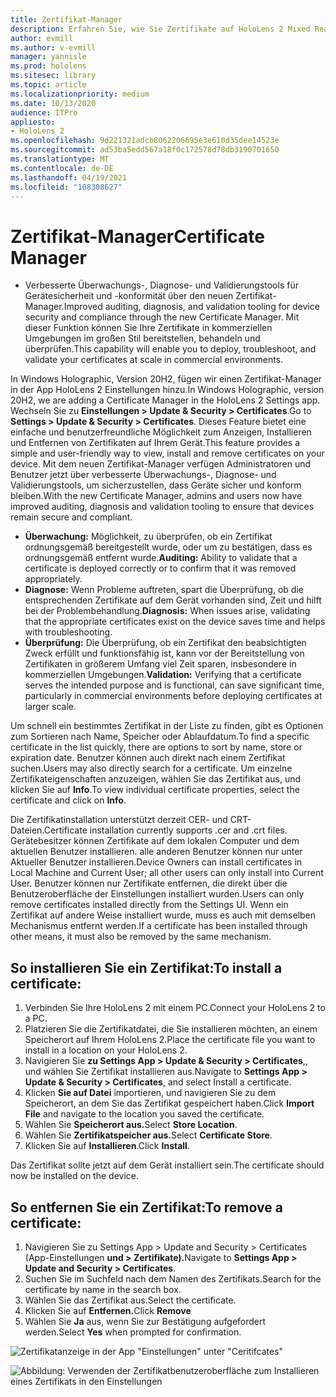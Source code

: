 ```yaml
---
title: Zertifikat-Manager
description: Erfahren Sie, wie Sie Zertifikate auf HoloLens 2 Mixed Reality-Geräten manuell installieren, verwalten und entfernen.
author: evmill
ms.author: v-evmill
manager: yannisle
ms.prod: hololens
ms.sitesec: library
ms.topic: article
ms.localizationpriority: medium
ms.date: 10/13/2020
audience: ITPro
appliesto:
- HoloLens 2
ms.openlocfilehash: 9d221321adcb8062206695e3e610d35dee14523e
ms.sourcegitcommit: ad53ba5edd567a18f0c172578d78db3190701650
ms.translationtype: MT
ms.contentlocale: de-DE
ms.lasthandoff: 04/19/2021
ms.locfileid: "108308627"
---
```

# <a name="certificate-manager"></a><span data-ttu-id="8c12b-103">Zertifikat-Manager</span><span class="sxs-lookup"><span data-stu-id="8c12b-103">Certificate Manager</span></span>

- <span data-ttu-id="8c12b-104">Verbesserte Überwachungs-, Diagnose- und Validierungstools für Gerätesicherheit und -konformität über den neuen Zertifikat-Manager.</span><span class="sxs-lookup"><span data-stu-id="8c12b-104">Improved auditing, diagnosis, and validation tooling for device security and compliance through the new Certificate Manager.</span></span> <span data-ttu-id="8c12b-105">Mit dieser Funktion können Sie Ihre Zertifikate in kommerziellen Umgebungen im großen Stil bereitstellen, behandeln und überprüfen.</span><span class="sxs-lookup"><span data-stu-id="8c12b-105">This capability will enable you to deploy, troubleshoot, and validate your certificates at scale in commercial environments.</span></span>

<span data-ttu-id="8c12b-106">In Windows Holographic, Version 20H2, fügen wir einen Zertifikat-Manager in der App HoloLens 2 Einstellungen hinzu.</span><span class="sxs-lookup"><span data-stu-id="8c12b-106">In Windows Holographic, version 20H2, we are adding a Certificate Manager in the HoloLens 2 Settings app.</span></span> <span data-ttu-id="8c12b-107">Wechseln Sie zu **Einstellungen > Update & Security > Certificates**.</span><span class="sxs-lookup"><span data-stu-id="8c12b-107">Go to **Settings > Update & Security > Certificates**.</span></span> <span data-ttu-id="8c12b-108">Dieses Feature bietet eine einfache und benutzerfreundliche Möglichkeit zum Anzeigen, Installieren und Entfernen von Zertifikaten auf Ihrem Gerät.</span><span class="sxs-lookup"><span data-stu-id="8c12b-108">This feature provides a simple and user-friendly way to view, install and remove certificates on your device.</span></span> <span data-ttu-id="8c12b-109">Mit dem neuen Zertifikat-Manager verfügen Administratoren und Benutzer jetzt über verbesserte Überwachungs-, Diagnose- und Validierungstools, um sicherzustellen, dass Geräte sicher und konform bleiben.</span><span class="sxs-lookup"><span data-stu-id="8c12b-109">With the new Certificate Manager, admins and users now have improved auditing, diagnosis and validation tooling to ensure that devices remain secure and compliant.</span></span> 

-   <span data-ttu-id="8c12b-110">**Überwachung:** Möglichkeit, zu überprüfen, ob ein Zertifikat ordnungsgemäß bereitgestellt wurde, oder um zu bestätigen, dass es ordnungsgemäß entfernt wurde.</span><span class="sxs-lookup"><span data-stu-id="8c12b-110">**Auditing:** Ability to validate that a certificate is deployed correctly or to confirm that it was removed appropriately.</span></span> 
-   <span data-ttu-id="8c12b-111">**Diagnose:** Wenn Probleme auftreten, spart die Überprüfung, ob die entsprechenden Zertifikate auf dem Gerät vorhanden sind, Zeit und hilft bei der Problembehandlung.</span><span class="sxs-lookup"><span data-stu-id="8c12b-111">**Diagnosis:** When issues arise, validating that the appropriate certificates exist on the device saves time and helps with troubleshooting.</span></span> 
-   <span data-ttu-id="8c12b-112">**Überprüfung:** Die Überprüfung, ob ein Zertifikat den beabsichtigten Zweck erfüllt und funktionsfähig ist, kann vor der Bereitstellung von Zertifikaten in größerem Umfang viel Zeit sparen, insbesondere in kommerziellen Umgebungen.</span><span class="sxs-lookup"><span data-stu-id="8c12b-112">**Validation:** Verifying that a certificate serves the intended purpose and is functional, can save significant time, particularly in commercial environments before deploying certificates at larger scale.</span></span>

<span data-ttu-id="8c12b-113">Um schnell ein bestimmtes Zertifikat in der Liste zu finden, gibt es Optionen zum Sortieren nach Name, Speicher oder Ablaufdatum.</span><span class="sxs-lookup"><span data-stu-id="8c12b-113">To find a specific certificate in the list quickly, there are options to sort by name, store or expiration date.</span></span> <span data-ttu-id="8c12b-114">Benutzer können auch direkt nach einem Zertifikat suchen.</span><span class="sxs-lookup"><span data-stu-id="8c12b-114">Users may also directly search for a certificate.</span></span> <span data-ttu-id="8c12b-115">Um einzelne Zertifikateigenschaften anzuzeigen, wählen Sie das Zertifikat aus, und klicken Sie auf **Info**.</span><span class="sxs-lookup"><span data-stu-id="8c12b-115">To view individual certificate properties, select the certificate and click on **Info**.</span></span> 

<span data-ttu-id="8c12b-116">Die Zertifikatinstallation unterstützt derzeit CER- und CRT-Dateien.</span><span class="sxs-lookup"><span data-stu-id="8c12b-116">Certificate installation currently supports .cer and .crt files.</span></span> <span data-ttu-id="8c12b-117">Gerätebesitzer können Zertifikate auf dem lokalen Computer und dem aktuellen Benutzer installieren.  alle anderen Benutzer können nur unter Aktueller Benutzer installieren.</span><span class="sxs-lookup"><span data-stu-id="8c12b-117">Device Owners can install certificates in Local Machine and Current User;  all other users can only install into Current User.</span></span> <span data-ttu-id="8c12b-118">Benutzer können nur Zertifikate entfernen, die direkt über die Benutzeroberfläche der Einstellungen installiert wurden.</span><span class="sxs-lookup"><span data-stu-id="8c12b-118">Users can only remove certificates installed directly from the Settings UI.</span></span> <span data-ttu-id="8c12b-119">Wenn ein Zertifikat auf andere Weise installiert wurde, muss es auch mit demselben Mechanismus entfernt werden.</span><span class="sxs-lookup"><span data-stu-id="8c12b-119">If a certificate has been installed through other means, it must also be removed by the same mechanism.</span></span>

## <a name="to-install-a-certificate"></a><span data-ttu-id="8c12b-120">So installieren Sie ein Zertifikat:</span><span class="sxs-lookup"><span data-stu-id="8c12b-120">To install a certificate:</span></span> 

1.  <span data-ttu-id="8c12b-121">Verbinden Sie Ihre HoloLens 2 mit einem PC.</span><span class="sxs-lookup"><span data-stu-id="8c12b-121">Connect your HoloLens 2 to a PC.</span></span>
1.  <span data-ttu-id="8c12b-122">Platzieren Sie die Zertifikatdatei, die Sie installieren möchten, an einem Speicherort auf Ihrem HoloLens 2.</span><span class="sxs-lookup"><span data-stu-id="8c12b-122">Place the certificate file you want to install in a location on your HoloLens 2.</span></span>
1.  <span data-ttu-id="8c12b-123">Navigieren Sie **zu Settings App > Update & Security > Certificates**,, und wählen Sie Zertifikat installieren aus.</span><span class="sxs-lookup"><span data-stu-id="8c12b-123">Navigate to **Settings App > Update & Security > Certificates**, and select Install a certificate.</span></span>
1.  <span data-ttu-id="8c12b-124">Klicken **Sie auf Datei** importieren, und navigieren Sie zu dem Speicherort, an dem Sie das Zertifikat gespeichert haben.</span><span class="sxs-lookup"><span data-stu-id="8c12b-124">Click **Import File** and navigate to the location you saved the certificate.</span></span>
1.  <span data-ttu-id="8c12b-125">Wählen Sie **Speicherort aus.**</span><span class="sxs-lookup"><span data-stu-id="8c12b-125">Select **Store Location**.</span></span>
1.  <span data-ttu-id="8c12b-126">Wählen Sie **Zertifikatspeicher aus.**</span><span class="sxs-lookup"><span data-stu-id="8c12b-126">Select **Certificate Store**.</span></span>
1.  <span data-ttu-id="8c12b-127">Klicken Sie auf **Installieren**.</span><span class="sxs-lookup"><span data-stu-id="8c12b-127">Click **Install**.</span></span>

<span data-ttu-id="8c12b-128">Das Zertifikat sollte jetzt auf dem Gerät installiert sein.</span><span class="sxs-lookup"><span data-stu-id="8c12b-128">The certificate should now be installed on the device.</span></span>

## <a name="to-remove-a-certificate"></a><span data-ttu-id="8c12b-129">So entfernen Sie ein Zertifikat:</span><span class="sxs-lookup"><span data-stu-id="8c12b-129">To remove a certificate:</span></span> 
1. <span data-ttu-id="8c12b-130">Navigieren Sie zu Settings App > Update and Security > Certificates (App-Einstellungen **und > Zertifikate).**</span><span class="sxs-lookup"><span data-stu-id="8c12b-130">Navigate to **Settings App > Update and Security > Certificates**.</span></span>
1. <span data-ttu-id="8c12b-131">Suchen Sie im Suchfeld nach dem Namen des Zertifikats.</span><span class="sxs-lookup"><span data-stu-id="8c12b-131">Search for the certificate by name in the search box.</span></span>
1. <span data-ttu-id="8c12b-132">Wählen Sie das Zertifikat aus.</span><span class="sxs-lookup"><span data-stu-id="8c12b-132">Select the certificate.</span></span>
1. <span data-ttu-id="8c12b-133">Klicken Sie auf **Entfernen.**</span><span class="sxs-lookup"><span data-stu-id="8c12b-133">Click **Remove**</span></span>
1. <span data-ttu-id="8c12b-134">Wählen Sie **Ja** aus, wenn Sie zur Bestätigung aufgefordert werden.</span><span class="sxs-lookup"><span data-stu-id="8c12b-134">Select **Yes** when prompted for confirmation.</span></span>


![Zertifikatanzeige in der App "Einstellungen" unter "Ceritifcates"](images/certificate-viewer-device.jpg)

![Abbildung: Verwenden der Zertifikatbenutzeroberfläche zum Installieren eines Zertifikats in den Einstellungen](images/certificate-device-install.jpg)
